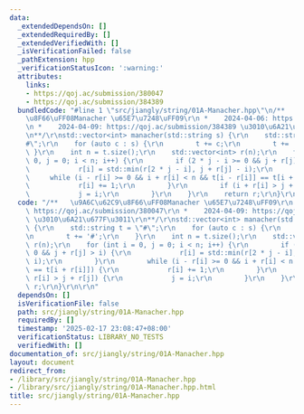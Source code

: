 ```yaml
---
data:
  _extendedDependsOn: []
  _extendedRequiredBy: []
  _extendedVerifiedWith: []
  _isVerificationFailed: false
  _pathExtension: hpp
  _verificationStatusIcon: ':warning:'
  attributes:
    links:
    - https://qoj.ac/submission/380047
    - https://qoj.ac/submission/384389
  bundledCode: "#line 1 \"src/jiangly/string/01A-Manacher.hpp\"\n/**   \u9A6C\u62C9\
    \u8F66\uFF08Manacher \u65E7\u7248\uFF09\r\n *    2024-04-06: https://qoj.ac/submission/380047\r\
    \n *    2024-04-09: https://qoj.ac/submission/384389 \u3010\u6A21\u677F\u3011\r\
    \n**/\r\nstd::vector<int> manacher(std::string s) {\r\n    std::string t = \"\
    #\";\r\n    for (auto c : s) {\r\n        t += c;\r\n        t += '#';\r\n   \
    \ }\r\n    int n = t.size();\r\n    std::vector<int> r(n);\r\n    for (int i =\
    \ 0, j = 0; i < n; i++) {\r\n        if (2 * j - i >= 0 && j + r[j] > i) {\r\n\
    \            r[i] = std::min(r[2 * j - i], j + r[j] - i);\r\n        }\r\n   \
    \     while (i - r[i] >= 0 && i + r[i] < n && t[i - r[i]] == t[i + r[i]]) {\r\n\
    \            r[i] += 1;\r\n        }\r\n        if (i + r[i] > j + r[j]) {\r\n\
    \            j = i;\r\n        }\r\n    }\r\n    return r;\r\n}\r\n\r\n"
  code: "/**   \u9A6C\u62C9\u8F66\uFF08Manacher \u65E7\u7248\uFF09\r\n *    2024-04-06:\
    \ https://qoj.ac/submission/380047\r\n *    2024-04-09: https://qoj.ac/submission/384389\
    \ \u3010\u6A21\u677F\u3011\r\n**/\r\nstd::vector<int> manacher(std::string s)\
    \ {\r\n    std::string t = \"#\";\r\n    for (auto c : s) {\r\n        t += c;\r\
    \n        t += '#';\r\n    }\r\n    int n = t.size();\r\n    std::vector<int>\
    \ r(n);\r\n    for (int i = 0, j = 0; i < n; i++) {\r\n        if (2 * j - i >=\
    \ 0 && j + r[j] > i) {\r\n            r[i] = std::min(r[2 * j - i], j + r[j] -\
    \ i);\r\n        }\r\n        while (i - r[i] >= 0 && i + r[i] < n && t[i - r[i]]\
    \ == t[i + r[i]]) {\r\n            r[i] += 1;\r\n        }\r\n        if (i +\
    \ r[i] > j + r[j]) {\r\n            j = i;\r\n        }\r\n    }\r\n    return\
    \ r;\r\n}\r\n\r\n"
  dependsOn: []
  isVerificationFile: false
  path: src/jiangly/string/01A-Manacher.hpp
  requiredBy: []
  timestamp: '2025-02-17 23:08:47+08:00'
  verificationStatus: LIBRARY_NO_TESTS
  verifiedWith: []
documentation_of: src/jiangly/string/01A-Manacher.hpp
layout: document
redirect_from:
- /library/src/jiangly/string/01A-Manacher.hpp
- /library/src/jiangly/string/01A-Manacher.hpp.html
title: src/jiangly/string/01A-Manacher.hpp
---
```

